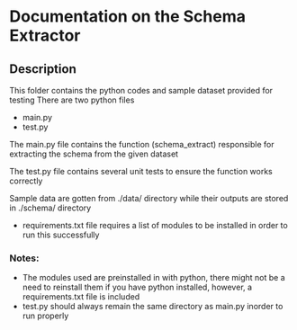 # Documentation on the Schema Extractor

## Description
This folder contains the python codes and sample dataset provided for testing
There are two python files

- main.py
- test.py

The main.py file contains the function (schema_extract) responsible for extracting the schema from the given dataset


The test.py file contains several unit tests to ensure the function works correctly

Sample data are gotten from ./data/ directory while their outputs are stored in ./schema/ directory

- requirements.txt file requires a list of modules to be installed in order to run this successfully

### Notes: 
- The modules used are preinstalled in with python, there might not be a need to reinstall them if you have python installed, however, a requirements.txt file is included
- test.py should always remain the same directory as main.py inorder to run properly

